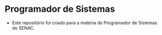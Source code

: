 # Programador de Sistemas

- Este repositório foi criado para a matéria de Programador de Sistemas do SENAC.
